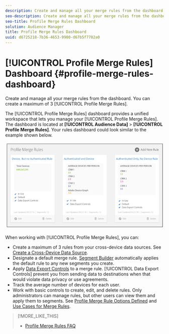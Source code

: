 ```yaml
---
description: Create and manage all your merge rules from the dashboard. You can create a maximum of 3 Profile Merge Rules.
seo-description: Create and manage all your merge rules from the dashboard. You can create a maximum of 3 Profile Merge Rules.
seo-title: Profile Merge Rules Dashboard
solution: Audience Manager
title: Profile Merge Rules Dashboard
uuid: d6725218-7b36-4653-9900-d67b5f7702a0
---
```


# [!UICONTROL Profile Merge Rules] Dashboard {#profile-merge-rules-dashboard}

Create and manage all your merge rules from the dashboard. You can create a maximum of 3 [!UICONTROL Profile Merge Rules].

The [!UICONTROL Profile Merge Rules] dashboard provides a unified workspace that lets you manage your [!UICONTROL Profile Merge Rules]. The dashboard is located at **[!UICONTROL Audience Data]** > **[!UICONTROL Profile Merge Rules]**. Your rules dashboard could look similar to the example shown below.

![](assets/profile-dashboard.png)

When working with [!UICONTROL Profile Merge Rules], you can:

* Create a maximum of 3 rules from your cross-device data sources. See [Create a Cross-Device Data Source](../../features/profile-merge-rules/merge-rules-start.md#concept_3B7696B3EC77416492D3B99EBD79EA44).
* Designate a default merge rule. [Segment Builder](../../features/segments/segment-builder.md#concept_FABA1F399CFD4E83B874043638D0FA54) automatically applies the default rule to any new segments you create.
* Apply [Data Export Controls](../../features/data-export-controls.md#) to a merge rule. [!UICONTROL Data Export Controls] prevent you from sending data to destinations when that would violate data privacy or use agreements.
* Track the average number of devices for each user.
* Work with basic controls to create, edit, and delete rules. Only administrators can manage rules, but other users can view them and apply them to segments. See [Profile Merge Rule Options Defined](../../features/profile-merge-rules/merge-rule-definitions.md#concept_44FFF67CD9654DB2B43ECA13C2FD1CE0) and [Use Cases for Merge Rules](../../features/profile-merge-rules/merge-rule-targeting-options.md#concept_7F8EC9D100AE442185B2C3EE65814DD2).

>[!MORE_LIKE_THIS]
>
>* [Profile Merge Rules FAQ](../../faq/faq-profile-merge.md#concept_C8E29A974E194B62B0BAC1CCDD0DF4FF)
